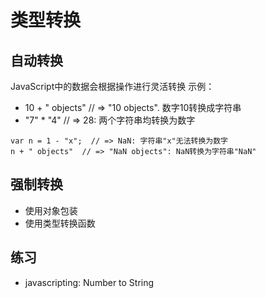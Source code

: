 # 类型转换

## 自动转换

JavaScript中的数据会根据操作进行灵活转换
示例：
- 10 + " objects"  // => "10 objects". 数字10转换成字符串
- "7" * "4"   // => 28: 两个字符串均转换为数字


```
var n = 1 - "x";  // => NaN: 字符串"x"无法转换为数字
n + " objects"  // => "NaN objects": NaN转换为字符串"NaN"
```

## 强制转换

- 使用对象包装
- 使用类型转换函数

## 练习
- javascripting: Number to String
